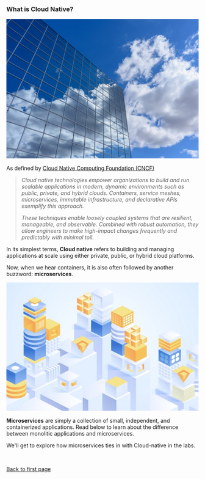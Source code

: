 
### What is Cloud Native?

<p align=center>
<img width=700 src="../../Images/udacity-suse-1.JPG">
</p>

As defined by [Cloud Native Computing Foundation (CNCF)](https://www.cncf.io/about/charter/) 

> *Cloud native technologies empower organizations to build and run scalable applications in modern, dynamic environments such as public, private, and hybrid clouds. Containers, service meshes, microservices, immutable infrastructure, and declarative APIs exemplify this approach.*
>
> *These techniques enable loosely coupled systems that are resilient, manageable, and observable. Combined with robust automation, they allow engineers to make high-impact changes frequently and predictably with minimal toil.*

In its simplest terms, **Cloud native** refers to building and managing applications at scale using either private, public, or hybrid cloud platforms.

Now, when we hear containers, it is also often followed by another buzzword: **microservices**.

<p align=center>
<img src="../../Images/udacity-suse-1-microservices.png">
</p>

**Microservices** are simply a collection of small, independent, and containerized applications. Read below to learn about the difference between monolitic applications and microservices.

We'll get to explore how microservices ties in with Cloud-native in the labs.

</details>


<br>

[Back to first page](../../README.md#cloud-native)
